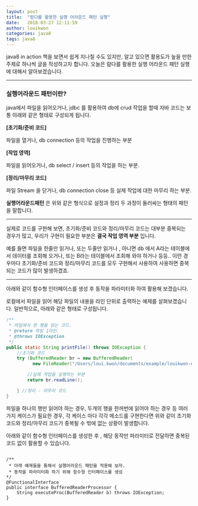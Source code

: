 ```yaml
---
layout: post
title:  "람다를 활용한 실행 어라운드 패턴 실행"
date:   2018-03-27 12:11:59
author: louikwon
categories: java8
tags: java8
---
```

java8 in action 책을 보면서 쉽게 지나칠 수도 있지만, 알고 있으면 활용도가 높을 만한 주제로 하나씩 글을 작성하고자 합니다.
오늘은 람다를 활용한 실행 어라운드 패턴 실행에 대해서 알아보겠습니다.

***
### 실행어라운드 패턴이란?
java에서 파일을 읽어오거나, jdbc 를 활용하여 db에 crud 작업을 할때 자바 코드는 보통 아래와 같은 형태로 구성되게 됩니다.

**[초기화/준비 코드]**

파일을 열거나, db connection 등의 작업을 진행하는 부분

**[작업 영역]**

파일을 읽어오거나, db select / insert 등의 작업을 하는 부분.


**[정리/마무리 코드]**

파일 Stream 을 닫거나, db connection close 등 실제 작업에 대한 마무리 하는 부분.


**실행어라운드패턴** 은 위와 같은 형식으로 설정과 정리 두 과정이 둘러싸는 형태의 패턴을 말합니다.

***

실제로 코드를 구현해 보면, 초기화/준비 코드와 정리/마무리 코드는 대부분 중복되는 경우가 많고, 우리가 구현이 필요한 부분은 **결국 작업 영역 부분** 입니다.

예를 들면 파일을 한줄만 읽거나, 또는 두줄만 읽거나 , 아니면 db 에서 A라는 테이블에서 데이터를 조회해 오거나, 또는 B라는 테이블에서 조회해 와야 하거나 등등..
이런 경우마다 초기화/준비 코드와 정리/마무리 코드를 모두 구현해서 사용하여 사용하면 중복되는 코드가 많이 발생하겠죠.

***

아래와 같이 함수형 인터페이스를 생성 후 동작을 파라미터화 하여 활용해 보겠습니다.

로컬에서 파일을 읽어 해당 파일의 내용을 라인 단위로 출력하는 예제를 살펴보겠습니다.
일반적으로, 아래와 같은 형태로 구성됩니다.

```java
/**
 * 파일에서 한 행을 읽는 코드.
 * @return 파일 1라인.
 * @throws IOException
 */
public static String printFile() throws IOException {
    //초기화 코드
    try (BufferedReader br = new BufferedReader(
          new FileReader("/Users/loui.kwon/documents/example/louikwon-data.txt"))) {

        //실제 작업을 실행하는 부분
        return br.readLine();

    } //정리 - 마무리 코드
}
```

파일을 하나의 행만 읽어야 하는 경우, 두개의 행을 한꺼번에 읽어야 하는 경우 등 여러가지 케이스가 필요한 경우, 각 케이스 마다 각각 메소드를 구현한다면
위와 같이 초기화 코드와 정리/마무리 코드가 중복될 수 밖에 없는 상황이 발생합니다.

아래와 같이 함수형 인터페이스를 생성한 후 , 해당 동작만 파라미터로 전달하면 중복된 코드 없이 활용할 수 있습니다.

<pre><code class="java">
/**
 * 아래 예제들을 통해서 실행어라운드 패턴을 적용해 보자.
 * 동작을 파라미터화 하기 위해 함수형 인터페이스를 생성
*/
@FunctionalInterface
public interface BufferedReaderProcessor {
    String executeProc(BufferedReader b) throws IOException;
}
</code></pre>
